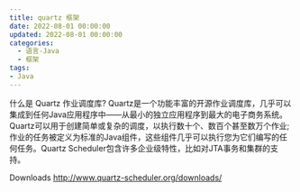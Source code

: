 ```yaml
---
title: quartz 框架
date: 2022-08-01 00:00:00
updated: 2022-08-01 00:00:00
categories:
  - 语言-Java
  - 框架
tags:
- Java
---
```


什么是 Quartz 作业调度库?
Quartz是一个功能丰富的开源作业调度库，几乎可以集成到任何Java应用程序中——从最小的独立应用程序到最大的电子商务系统。Quartz可以用于创建简单或复杂的调度，以执行数十个、数百个甚至数万个作业;作业的任务被定义为标准的Java组件，这些组件几乎可以执行您为它们编写的任何任务。Quartz Scheduler包含许多企业级特性，比如对JTA事务和集群的支持。

Downloads
<http://www.quartz-scheduler.org/downloads/>

<!-- more -->
